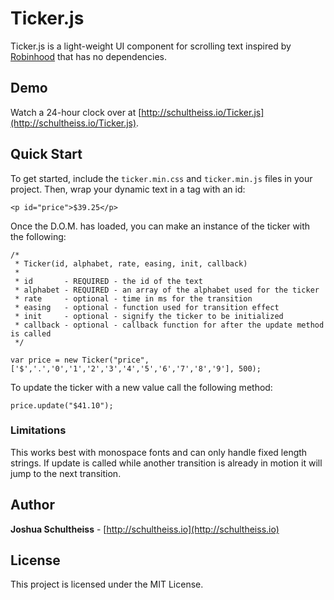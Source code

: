 # Ticker.js

Ticker.js is a light-weight UI component for scrolling text inspired by [Robinhood](https://github.com/robinhood/ticker) that has no dependencies.

## Demo

Watch a 24-hour clock over at [http://schultheiss.io/Ticker.js](http://schultheiss.io/Ticker.js).

## Quick Start

To get started, include the `ticker.min.css` and `ticker.min.js` files in your project. Then, wrap your dynamic text in a tag with an id:

```
<p id="price">$39.25</p>
```

Once the D.O.M. has loaded, you can make an instance of the ticker with the following:

```
/*
 * Ticker(id, alphabet, rate, easing, init, callback)
 *
 * id       - REQUIRED - the id of the text
 * alphabet - REQUIRED - an array of the alphabet used for the ticker
 * rate     - optional - time in ms for the transition
 * easing   - optional - function used for transition effect
 * init     - optional - signify the ticker to be initialized
 * callback - optional - callback function for after the update method is called
 */

var price = new Ticker("price", ['$','.','0','1','2','3','4','5','6','7','8','9'], 500);
```

To update the ticker with a new value call the following method:

```
price.update("$41.10");
```
### Limitations

This works best with monospace fonts and can only handle fixed length strings. If update is called while another transition is already in motion it will jump to the next transition.


## Author

**Joshua Schultheiss** - [http://schultheiss.io](http://schultheiss.io)

## License

This project is licensed under the MIT License.
